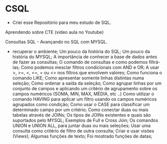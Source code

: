 # CSQL
- Criei esse Repositório para meu estudo de SQL.


Aprendendo sobre CTE (video aula no Youtube)

Consultas SQL - Avançando no SQL com MYSQL.
- recuperar o ambiente;
Um pouco da história do SQL;
Um pouco da história do MYSQL;
A importância de conhecer a base de dados antes de fazer as consultas;
O comando de consultas e como podemos filtrá-las;
Como podemos mesclar filtros condicionais com AND e OR;
A usar >, >=, <, <=, = ou <> nos filtros que envolvem valores;
Como funciona o comando LIKE;
Como apresentar somente linhas distintas numa seleção;
Como ordenar a saída da seleção;
Como agrupar linhas por um conjunto de campos e aplicando um critério de agrupamento sobre os campos numéricos (SOMA, MIN, MAX, MÉDIA, etc ..)
Como utilizar o comando HAVING para aplicar um filtro usando os campos numéricos agrupados como condição;
Como usar o CASE para classificar um determinado campo por um critério;
Como conectar duas ou mais tabelas através de JOINs;
Os tipos de JOINs existentes e quais são suportados pelo MYSQL;
Exemplos de Full e Cross Join;
Os comandos UNION e UNION ALL, para juntar duas ou mais seleções;
Usar uma consulta como critério de filtro de outra consulta;
Criar e usar visões (Views);
Algumas funções de texto;
Foi mostrado funções de datas;


